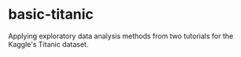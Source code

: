 # basic-titanic
Applying exploratory data analysis methods from two tutorials for the Kaggle's Titanic dataset.
